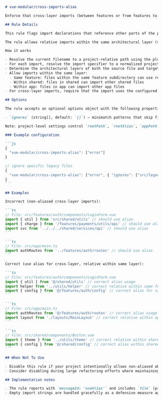 ````markdown
# vue-modular/cross-imports-alias

Enforce that cross-layer imports (between features or from features to shared) must use the project root alias (e.g. `@/`) instead of non-aliased absolute paths or relative paths that cross architectural boundaries.

## Rule Details

This rule flags import declarations that reference other parts of the project using non-aliased absolute paths (like `src/features/...` or `/features/...`) or relative paths that traverse outside the current architectural layer. Cross-layer imports should use the configured root alias to maintain consistency and prevent coupling to internal directory structures.

The rule allows relative imports within the same architectural layer (same feature, within shared, or within app) but requires alias imports when crossing these boundaries.

How it works

- Resolve the current filename to a project-relative path using the plugin project options.
- For each import, resolve the import specifier to a normalized project-relative path. If resolution fails (external package, unresolved alias) skip the import.
- Determine the architectural layers of both the source file and target import (app, feature, shared).
- Allow imports within the same layer:
  - Same feature: files within the same feature subdirectory can use relative imports
  - Within shared: files in shared can import other shared files
  - Within app: files in app can import other app files
- For cross-layer imports, require that the import uses the configured root alias (e.g. `@/shared/utils` instead of `src/shared/utils` or `../../shared/utils`).

## Options

The rule accepts an optional options object with the following properties:

- `ignores` (string[], default: `[]`) — minimatch patterns that skip files from rule checks when they match the resolved project-relative filename. Use this to exempt specific files or directories from the alias requirement.

Note: project-level settings control `rootPath`, `rootAlias`, `appPath`, `featuresPath`, and `sharedPath` used by the rule. Configure these via `settings['vue-modular']`.

### Example configuration

```js
{
  "vue-modular/cross-imports-alias": ["error"]
}

// ignore specific legacy files
{
  "vue-modular/cross-imports-alias": ["error", { "ignores": ["src/legacy/**"] }]
}
```

## Examples

Incorrect (non-aliased cross-layer imports):

```ts
// File: src/features/auth/components/LoginForm.vue
import { util } from 'src/shared/utils' // should use alias
import { charge } from '/features/payments/utils/api' // should use alias
import svc from '../../../shared/services/api' // should use alias
```

```ts
// File: src/app/main.ts
import authRoutes from '../features/auth/routes' // should use alias
```

Correct (use alias for cross-layer, relative within same layer):

```ts
// File: src/features/auth/components/LoginForm.vue
import { util } from '@/shared/utils' // correct alias usage
import helper from '../utils/helper' // correct relative within same feature
import { config } from '@/features/auth/config' // correct alias for same feature
```

```ts
// File: src/app/main.ts
import authRoutes from '@/features/auth/routes' // correct alias usage
import layout from './layouts/MainLayout' // correct relative within app
```

```ts
// File: src/shared/components/Button.vue
import { theme } from '../utils/theme' // correct relative within shared
import { config } from '@/shared/config' // correct alias within shared
```

## When Not To Use

- Disable this rule if your project intentionally allows non-aliased absolute imports or doesn't enforce consistent import styles across architectural layers.
- Consider disabling during large refactoring efforts where maintaining import consistency is less important than completing the migration.

## Implementation notes

- The rule reports with `messageId: 'useAlias'` and includes `file` (project-relative filename), `target` (import specifier), and `alias` (configured root alias) in the message data.
- Empty import strings are handled gracefully as a defensive measure against malformed AST nodes.
````
